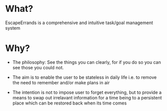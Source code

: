 What?
=====
EscapeErrands is a comprehensive and intuitive task/goal management system

Why?
====
* The philosophy: See the things you can clearly, for if you do so you can see those you could not. 

* The aim is to enable the user to be stateless in daily life i.e. to remove the need to remember and/or make plans in air

* The intention is not to impose user to forget everything, but to provide a means to swap out irrelavant information for a time being to a persistent place which can be restored back when its time comes
